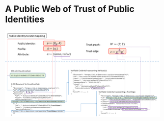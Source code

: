 # A Public Web of Trust of Public Identities

![Public web of trust as verifiable credentials](https://github.com/ouripoupko/papers/blob/master/images/DIDDataStructure.png)
